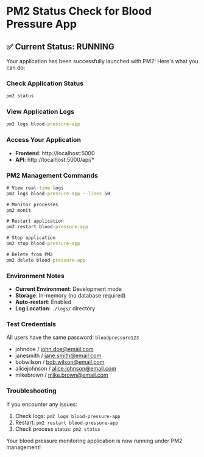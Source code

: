 # PM2 Status Check for Blood Pressure App

## ✅ Current Status: RUNNING

Your application has been successfully launched with PM2! Here's what you can do:

### Check Application Status
```cmd
pm2 status
```

### View Application Logs
```cmd
pm2 logs blood-pressure-app
```

### Access Your Application
- **Frontend**: http://localhost:5000
- **API**: http://localhost:5000/api/*

### PM2 Management Commands
```cmd
# View real-time logs
pm2 logs blood-pressure-app --lines 50

# Monitor processes
pm2 monit

# Restart application
pm2 restart blood-pressure-app

# Stop application
pm2 stop blood-pressure-app

# Delete from PM2
pm2 delete blood-pressure-app
```

### Environment Notes
- **Current Environment**: Development mode
- **Storage**: In-memory (no database required)
- **Auto-restart**: Enabled
- **Log Location**: `./logs/` directory

### Test Credentials
All users have the same password: `bloodpressure123`
- johndoe / john.doe@email.com
- janesmith / jane.smith@email.com
- bobwilson / bob.wilson@email.com
- alicejohnson / alice.johnson@email.com
- mikebrown / mike.brown@email.com

### Troubleshooting
If you encounter any issues:
1. Check logs: `pm2 logs blood-pressure-app`
2. Restart: `pm2 restart blood-pressure-app`
3. Check process status: `pm2 status`

Your blood pressure monitoring application is now running under PM2 management!